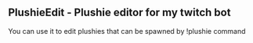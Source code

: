 ## PlushieEdit - Plushie editor for my twitch bot
You can use it to edit plushies that can be spawned by !plushie command
